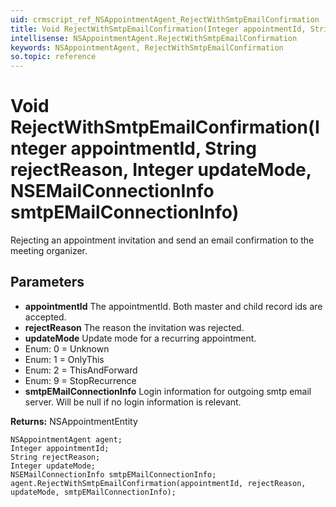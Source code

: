 ```yaml
---
uid: crmscript_ref_NSAppointmentAgent_RejectWithSmtpEmailConfirmation
title: Void RejectWithSmtpEmailConfirmation(Integer appointmentId, String rejectReason, Integer updateMode, NSEMailConnectionInfo smtpEMailConnectionInfo)
intellisense: NSAppointmentAgent.RejectWithSmtpEmailConfirmation
keywords: NSAppointmentAgent, RejectWithSmtpEmailConfirmation
so.topic: reference
---
```


# Void RejectWithSmtpEmailConfirmation(Integer appointmentId, String rejectReason, Integer updateMode, NSEMailConnectionInfo smtpEMailConnectionInfo)

Rejecting an appointment invitation and send an email confirmation to the meeting organizer.

## Parameters

* **appointmentId** The appointmentId. Both master and child record ids are accepted.
* **rejectReason** The reason the invitation was rejected.
* **updateMode** Update mode for a recurring appointment.
* Enum: 0 = Unknown 
* Enum: 1 = OnlyThis 
* Enum: 2 = ThisAndForward 
* Enum: 9 = StopRecurrence 
* **smtpEMailConnectionInfo** Login information for outgoing smtp email server. Will be null if no login information is relevant.

**Returns:** NSAppointmentEntity

```crmscript
NSAppointmentAgent agent;
Integer appointmentId;
String rejectReason;
Integer updateMode;
NSEMailConnectionInfo smtpEMailConnectionInfo;
agent.RejectWithSmtpEmailConfirmation(appointmentId, rejectReason, updateMode, smtpEMailConnectionInfo);
```


